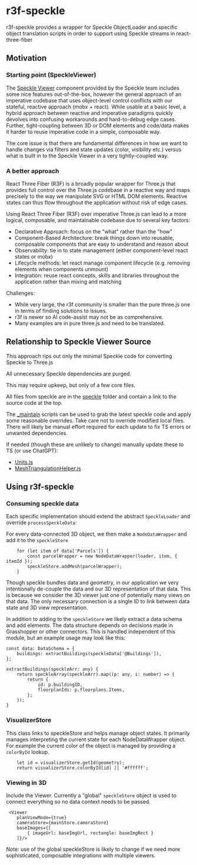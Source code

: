 # r3f-speckle
r3f-speckle provides a wrapper for Speckle ObjectLoader and specific object translation scripts in order to support using Speckle streams in react-three-fiber

## Motivation

### Starting point (SpeckleViewer)

The [Speckle Viewer](https://github.com/specklesystems/speckle-server/tree/main/packages/viewer) component provided by the Speckle team includes some nice features out-of-the-box, however the general approach of an imperative codebase that uses object-level control conflicts with our stateful, reactive approach (mobx + react). While usable at a basic level, a hybrid approach between reactive and imperative paradigms quickly devolves into confusing workarounds and hard-to-debug edge cases. Further, tight-coupling between 3D or DOM elements and code/data makes it harder to reuse imperative code in a simple, composable way. 

The core issue is that there are fundamental differences in how we want to handle changes via filters and state updates (color, visibility etc.) versus what is built in to the Speckle Viewer in a very tightly-coupled way.

### A better approach

React Three Fiber (R3F) is a broadly popular wrapper for Three.js that provides full control over the Three.js codebase in a reactive way and maps precisely to the way we manipulate SVG or HTML DOM elements. Reactive states can thus flow throughout the application without risk of edge cases.

Using React Three Fiber (R3F) over imperative Three.js can lead to a more logical, composable, and maintainable codebase due to several key factors:

* Declarative Approach: focus on the "what" rather than the "how"
* Component-Based Architecture: break things down into reusable, composable components that are easy to understand and reason about
* Observability: tie in to state management (either component-level react states or mobx)
* Lifecycle methods: let react manage component lifecycle (e.g. removing elements when components unmount)
* Integration: reuse react concepts, skills and libraries throughout the application rather than mixing and matching

Challenges:
* While very large, the r3f community is smaller than the pure three.js one in terms of finding solutions to issues. 
* r3f is newer so AI code-assist may not be as comprehensive.
* Many examples are in pure three.js and need to be translated.


## Relationship to Speckle Viewer Source

This approach rips out only the minimal Speckle code for converting Speckle to Three.js

All unnecessary Speckle dependencies are purged.

This may require upkeep, but only of a few core files.

All files from speckle are in the [speckle](src%2Fspeckle) folder and contain a link to the source code at the top.

The [_maintain](_maintain) scripts can be used to grab the latest speckle code and apply some reasonable overrides. Take care not to override modified local files. There will likely be manual effort required for each update to fix TS errors or unwanted dependencies.

If needed (though these are unlikely to change) manually update these to TS (or use ChatGPT):
* [Units.js](src%2Fspeckle%2Fmodules%2Fconverter%2FUnits.js)
* [MeshTriangulationHelper.js](src%2Fspeckle%2Fmodules%2Fconverter%2FMeshTriangulationHelper.js)


## Using r3f-speckle

### Consuming speckle data
Each specific implementation should extend the abstract `SpeckleLoader` and override `processSpeckleData`:

For every data-connected 3D object, we then make a `NodeDataWrapper` and add it to the `speckleStore`
```
    for (let item of data['Parcels']) {
        const parcelWrapper = new NodeDataWrapper(loader, item, { itemId });
        speckleStore.addMesh(parcelWrapper);        
    }    
```

Though speckle bundles data and geometry, in our application we very intentionally de-couple the data and our 3D representation of that data. This is because we consider the 3D viewer just one of potentially many views on that data. The only necessary connection is a single ID to link between data state and 3D view representation.

In addition to adding to the `speckleStore` we likely extract a data schema and add elements. The data structure depends on decisions made in Grasshopper or other connectors. This is handled independent of this module, but an example usage may look like this:

```
const data: DataSchema = {
    buildings: extractBuildings(speckleData['@Buildings']),
};

extractBuildings(speckleArr: any) {
    return speckleArray(speckleArr).map((p: any, i: number) => {
        return {
            id: p.buildingID,
            floorplanIds: p.floorplans.Items,
        };
    });
}
```

### VisualizerStore
This class links to speckleStore and helps manage object states. It primarily manages interpreting the current state for each NodeDataWrapper object. For example the current color of the object is managed by providing a `colorById` lookup.

```
    let id = visualizerStore.getId(geometry);
    return visualizerStore.colorById[id] || '#ffffff';
```

### Viewing in 3D
Include the Viewer. Currently a "global" `speckleStore` object is used to connect everything so no data context needs to be passed. 
```
 <Viewer
    planViewMode={true}
    cameraStore={mainStore.cameraStore}
    baseImages={[
        { imageUrl: baseImgUrl, rectangle: baseImgRect }
    ]}/>
```
Note: use of the global speckleStore is likely to change if we need more sophisticated, composable integrations with multiple viewers. 
